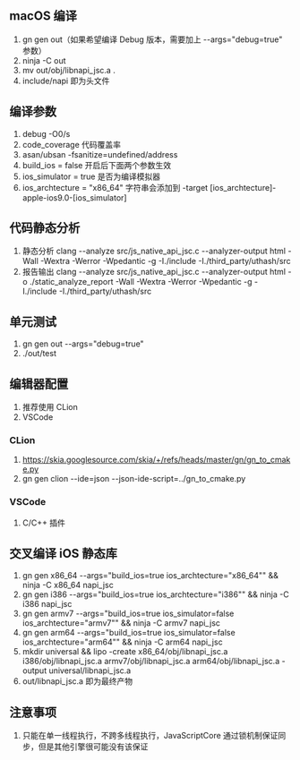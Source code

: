 ## macOS 编译
1. gn gen out（如果希望编译 Debug 版本，需要加上 --args="debug=true" 参数）
2. ninja -C out
3. mv out/obj/libnapi_jsc.a .
4. include/napi 即为头文件

## 编译参数
1. debug -O0/s
2. code_coverage 代码覆盖率
3. asan/ubsan -fsanitize=undefined/address
4. build_ios = false 开启后下面两个参数生效
5. ios_simulator = true 是否为编译模拟器
6. ios_archtecture = "x86_64" 字符串会添加到 -target [ios_archtecture]-apple-ios9.0-[ios_simulator]

## 代码静态分析
1. 静态分析 clang --analyze src/js_native_api_jsc.c --analyzer-output html -Wall -Wextra -Werror -Wpedantic -g -I./include -I./third_party/uthash/src
2. 报告输出 clang --analyze src/js_native_api_jsc.c --analyzer-output html -o ./static_analyze_report -Wall -Wextra -Werror -Wpedantic -g -I./include -I./third_party/uthash/src

## 单元测试
1. gn gen out --args="debug=true"
2. ./out/test

## 编辑器配置
1. 推荐使用 CLion
2. VSCode

### CLion
1. https://skia.googlesource.com/skia/+/refs/heads/master/gn/gn_to_cmake.py
2. gn gen clion --ide=json --json-ide-script=../gn_to_cmake.py

### VSCode
1. C/C++ 插件

## 交叉编译 iOS 静态库
1. gn gen x86_64 --args="build_ios=true ios_archtecture=\"x86_64\"" && ninja -C x86_64 napi_jsc
2. gn gen i386 --args="build_ios=true ios_archtecture=\"i386\"" && ninja -C i386 napi_jsc
3. gn gen armv7 --args="build_ios=true ios_simulator=false ios_archtecture=\"armv7\"" && ninja -C armv7 napi_jsc
4. gn gen arm64 --args="build_ios=true ios_simulator=false ios_archtecture=\"arm64\"" && ninja -C arm64 napi_jsc
5. mkdir universal && lipo -create x86_64/obj/libnapi_jsc.a i386/obj/libnapi_jsc.a armv7/obj/libnapi_jsc.a arm64/obj/libnapi_jsc.a -output universal/libnapi_jsc.a
6. out/libnapi_jsc.a 即为最终产物

## 注意事项
1. 只能在单一线程执行，不跨多线程执行，JavaScriptCore 通过锁机制保证同步，但是其他引擎很可能没有该保证
